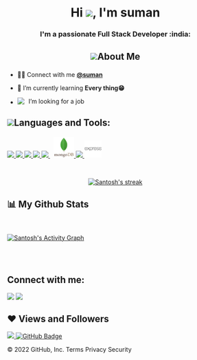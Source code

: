 <h1 align="center">Hi <img src="https://raw.githubusercontent.com/MartinHeinz/MartinHeinz/master/wave.gif" width="30px">, I'm suman</h1>
<h3 align="center">I'm a passionate Full Stack Developer  :india:</h3>

## <p style="display : flex; align-items: center; justify-content: center;"> <img src="https://img.icons8.com/color/48/000000/user-male-circle--v2.png"/> About Me </p>

-   👨‍💻 Connect with me **[@suman](https://www.linkedin.com/in/suman-sakshi-751188218/)**

-   🌱 I’m currently learning **Every thing😁**

-   <p style="display:flex; align-items: center;"> <img src="https://img.icons8.com/color/18/000000/teamwork--v2.png" style="margin-right: 10px"/> I’m looking for a job </p>


## <p style="display:flex; align-items: center"> <img src="https://img.icons8.com/color/48/000000/source-code.png"/> Languages and Tools:</p>

<p align="left"> 
    <a href="https://reactjs.org/" target="_blank"> <img src="https://img.icons8.com/color/48/000000/react-native.png"/> </a>
    <a href="https://developer.mozilla.org/en-US/docs/Web/JavaScript" target="_blank"> <img src="https://img.icons8.com/color/48/000000/javascript.png"/> </a> 
    <a href="https://www.w3.org/html/" target="_blank"> <img src="https://img.icons8.com/color/48/000000/html-5.png"/> </a> 
    <a href="https://www.w3schools.com/css/" target="_blank"> <img src="https://img.icons8.com/color/48/000000/css3.png"/> </a> 
    <a style="padding-right:8px;" href="https://nodejs.org" target="_blank"> <img src="https://img.icons8.com/color/48/000000/nodejs.png"/> </a> 
    <a href="https://www.mongodb.com/" target="_blank"> <img src="https://raw.githubusercontent.com/devicons/devicon/master/icons/mongodb/mongodb-original-wordmark.svg" alt="mongodb" width="48" height="48"/> </a> 
    <a href="https://git-scm.com/" target="_blank"> <img src="https://img.icons8.com/color/48/000000/git.png"/> </a> 
    <a href="https://expressjs.com" target="_blank"> <img src="https://raw.githubusercontent.com/devicons/devicon/master/icons/express/express-original-wordmark.svg" alt="express" width="40" height="40"/> </a>
</p>


<br/>

<p align="center">
    <a href="https://github-readme-streak-stats.herokuapp.com/?user=santoshmcode">
        <img title="🔥 Get streak stats for your profile at git.io/streak-stats" alt="Santosh's streak" src="https://github-readme-streak-stats.herokuapp.com/?user=santoshmcode&theme=black-ice&hide_border=true&stroke=0000&background=060A0CD0"/>
    </a>
</p>

## 📊 My Github Stats
<br/>

<a href="https://activity-graph.herokuapp.com/graph?username=sumansaksh"><img alt="Santosh's Activity Graph" src="https://activity-graph.herokuapp.com/graph?username=sumansaksh&bg_color=0D1117&color=5BCDEC&line=5BCDEC&point=FFFFFF&hide_border=true" /></a>

<br/>
<br/>

## Connect with me:

<p align="left">

<a href = "https://twitter.com/santoshcodes"><img src="https://img.icons8.com/fluent/48/000000/twitter.png"/></a>
<a href = "https://www.linkedin.com/in/santoshcodes/"><img src="https://img.icons8.com/fluent/48/000000/linkedin.png"/></a>



</p>

## ❤ Views and Followers

<a href="https://komarev.com/ghpvc/?username=sumansaksh">
    <img src="https://komarev.com/ghpvc/?username=sumansaksh">
</a>
<a href="https://img.shields.io/github/followers/sumansaksh"><img src="https://img.shields.io/github/followers/sumansaksh?label=Followers&style=social" alt="GitHub Badge"></a>


<!---
santoshmcode/santoshmcode is a ✨ special ✨ repository because its `README.md` (this file) appears on your GitHub profile.
You can click the Preview link to take a look at your changes.
--->
© 2022 GitHub, Inc.
Terms
Privacy
Security
